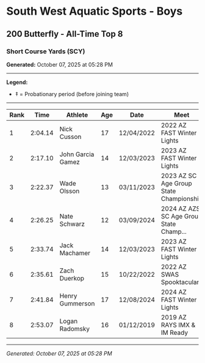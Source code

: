 # South West Aquatic Sports - Boys
## 200 Butterfly - All-Time Top 8
### Short Course Yards (SCY)

**Generated:** October 07, 2025 at 05:28 PM

---

**Legend:**
- ‡ = Probationary period (before joining team)

---

| Rank | Time | Athlete | Age | Date | Meet |
|------|------|---------|-----|------|------|
| 1 | 2:04.14 | Nick Cusson | 17 | 12/04/2022 | 2022 AZ FAST Winter Lights |
| 2 | 2:17.10 | John Garcia Gamez | 14 | 12/03/2023 | 2023 AZ FAST Winter Lights |
| 3 | 2:22.37 | Wade Olsson | 13 | 03/11/2023 | 2023 AZ SC Age Group State Championship |
| 4 | 2:26.25 | Nate Schwarz | 12 | 03/09/2024 | 2024 AZ AZSI SC Age Group State Champ... |
| 5 | 2:33.74 | Jack Machamer | 14 | 12/03/2023 | 2023 AZ FAST Winter Lights |
| 6 | 2:35.61 | Zach Duerkop | 15 | 10/22/2022 | 2022 AZ SWAS Spooktacular |
| 7 | 2:41.84 | Henry Gummerson | 17 | 12/08/2024 | 2024 AZ FAST Winter Lights |
| 8 | 2:53.07 | Logan Radomsky | 16 | 01/12/2019 | 2019 AZ RAYS IMX & IM Ready |

---

*Generated: October 07, 2025 at 05:28 PM*
